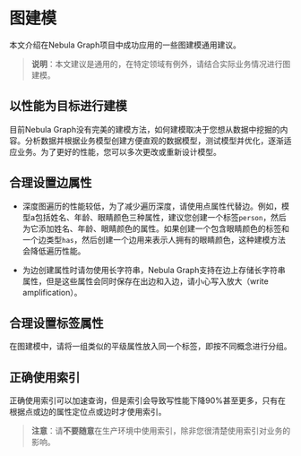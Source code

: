 # 图建模

本文介绍在Nebula Graph项目中成功应用的一些图建模通用建议。

>**说明**：本文建议是通用的，在特定领域有例外，请结合实际业务情况进行图建模。

## 以性能为目标进行建模

目前Nebula Graph没有完美的建模方法，如何建模取决于您想从数据中挖掘的内容。分析数据并根据业务模型创建方便直观的数据模型，测试模型并优化，逐渐适应业务。为了更好的性能，您可以多次更改或重新设计模型。

## 合理设置边属性

- 深度图遍历的性能较低，为了减少遍历深度，请使用点属性代替边。例如，模型a包括姓名、年龄、眼睛颜色三种属性，建议您创建一个标签`person`，然后为它添加姓名、年龄、眼睛颜色的属性。如果创建一个包含眼睛颜色的标签和一个边类型`has`，然后创建一个边用来表示人拥有的眼睛颜色，这种建模方法会降低遍历性能。

- 为边创建属性时请勿使用长字符串，Nebula Graph支持在边上存储长字符串属性，但是这些属性会同时保存在出边和入边，请小心写入放大（write amplification）。

## 合理设置标签属性

在图建模中，请将一组类似的平级属性放入同一个标签，即按不同概念进行分组。

## 正确使用索引

正确使用索引可以加速查询，但是索引会导致写性能下降90%甚至更多，只有在根据点或边的属性定位点或边时才使用索引。

>**注意**：请**不要随意**在生产环境中使用索引，除非您很清楚使用索引对业务的影响。
